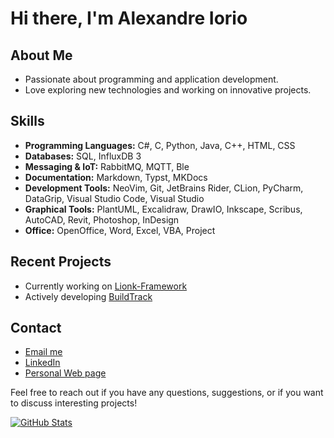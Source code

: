 # Hi there, I'm Alexandre Iorio

## About Me
- Passionate about programming and application development.
- Love exploring new technologies and working on innovative projects.

## Skills
- **Programming Languages:** C#, C, Python, Java, C++, HTML, CSS
- **Databases:** SQL, InfluxDB 3
- **Messaging & IoT:** RabbitMQ, MQTT, Ble
- **Documentation:** Markdown, Typst, MKDocs
- **Development Tools:** NeoVim, Git, JetBrains Rider, CLion, PyCharm, DataGrip, Visual Studio Code, Visual Studio
- **Graphical Tools:** PlantUML, Excalidraw, DrawIO, Inkscape, Scribus, AutoCAD, Revit, Photoshop, InDesign
- **Office:** OpenOffice, Word, Excel, VBA, Project

## Recent Projects
- Currently working on [Lionk-Framework](https://github.com/Lionk-Framework)
- Actively developing [BuildTrack](https://buildsitemanager.github.io/website)

## Contact
- [Email me](mailto:admin@aiorio.ch)
- [LinkedIn](https://ch.linkedin.com/in/alexandre-iorio-b7286a200)
- [Personal Web page](http://aiorio.ch)

Feel free to reach out if you have any questions, suggestions, or if you want to discuss interesting projects!

[![GitHub Stats](https://github-readme-stats.vercel.app/api?username=alexandreiorio&show_icons=true)](https://github.com/AlexandreIorio)
